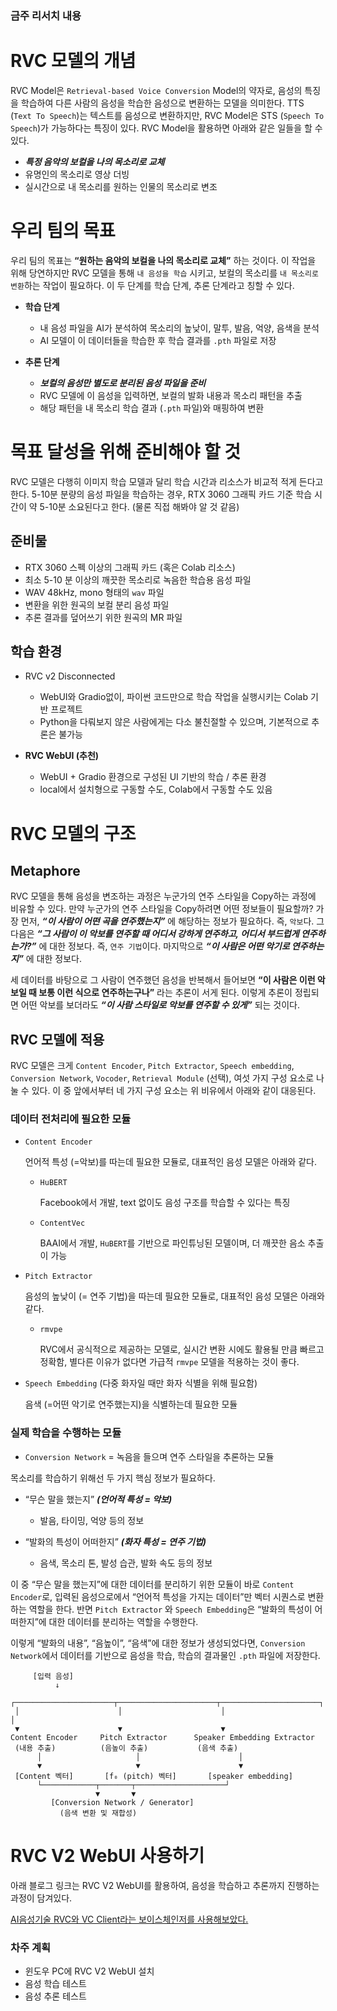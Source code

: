 ### 금주 리서치 내용

# RVC 모델의 개념

RVC Model은 `Retrieval-based Voice Conversion` Model의 약자로, 음성의 특징을 학습하여 다른 사람의 음성을 학습한 음성으로 변환하는 모델을 의미한다. TTS (`Text To Speech`)는 텍스트를 음성으로 변환하지만, RVC Model은 STS (`Speech To Speech`)가 가능하다는 특징이 있다. RVC Model을 활용하면 아래와 같은 일들을 할 수 있다.

- ***특정 음악의 보컬을 나의 목소리로 교체***
- 유명인의 목소리로 영상 더빙
- 실시간으로 내 목소리를 원하는 인물의 목소리로 변조

# 우리 팀의 목표

우리 팀의 목표는 **“원하는 음악의 보컬을 나의 목소리로 교체”** 하는 것이다. 이 작업을 위해 당연하지만 RVC 모델을 통해 `내 음성을 학습` 시키고, 보컬의 목소리를 `내 목소리로 변환`하는 작업이 필요하다. 이 두 단계를 학습 단계, 추론 단계라고 칭할 수 있다.

- **학습 단계**
    - 내 음성 파일을 AI가 분석하여 목소리의 높낮이, 말투, 발음, 억양, 음색을 분석
    - AI 모델이 이 데이터들을 학습한 후 학습 결과를 `.pth` 파일로 저장

- **추론 단계**
    - ***보컬의 음성만 별도로 분리된 음성 파일을 준비***
    - RVC 모델에 이 음성을 입력하면, 보컬의 발화 내용과 목소리 패턴을 추출
    - 해당 패턴을 내 목소리 학습 결과 (`.pth` 파일)와 매핑하여 변환

# 목표 달성을 위해 준비해야 할 것

RVC 모델은 다행히 이미지 학습 모델과 달리 학습 시간과 리소스가 비교적 적게 든다고 한다. 5-10분 분량의 음성 파일을 학습하는 경우, RTX 3060 그래픽 카드 기준 학습 시간이 약 5-10분 소요된다고 한다. (물론 직접 해봐야 알 것 같음)

## 준비물

- RTX 3060 스펙 이상의 그래픽 카드 (혹은 Colab 리소스)
- 최소 5-10 분 이상의 깨끗한 목소리로 녹음한 학습용 음성 파일
- WAV 48kHz, mono 형태의 `wav` 파일
- 변환을 위한 원곡의 보컬 분리 음성 파일
- 추론 결과를 덮어쓰기 위한 원곡의 MR 파일

## 학습 환경

- RVC v2 Disconnected
    - WebUI와 Gradio없이, 파이썬 코드만으로 학습 작업을 실행시키는 Colab 기반 프로젝트
    - Python을 다뤄보지 않은 사람에게는 다소 불친절할 수 있으며, 기본적으로 추론은 불가능

- **RVC WebUI (추천)**
    - WebUI + Gradio 환경으로 구성된 UI 기반의 학습 / 추론 환경
    - local에서 설치형으로 구동할 수도, Colab에서 구동할 수도 있음

# RVC 모델의 구조

## Metaphore

RVC 모델을 통해 음성을 변조하는 과정은 누군가의 연주 스타일을 Copy하는 과정에 비유할 수 있다. 만약 누군가의 연주 스타일을 Copy하려면 어떤 정보들이 필요할까? 가장 먼저, ***“이 사람이 어떤 곡을 연주했는지”*** 에 해당하는 정보가 필요하다. 즉, `악보`다. 그 다음은 ***“그 사람이 이 악보를 연주할 때 어디서 강하게 연주하고, 어디서 부드럽게 연주하는가?”*** 에 대한 정보다. 즉, `연주 기법`이다. 마지막으로 ***“이 사람은 어떤 악기로 연주하는지”*** 에 대한 정보다.

세 데이터를 바탕으로 그 사람이 연주했던 음성을 반복해서 들어보면 **“이 사람은 이런 악보일 때 보통 이런 식으로 연주하는구나”** 라는 추론이 서게 된다. 이렇게 추론이 정립되면 어떤 악보를 보더라도 ***“이 사람 스타일로 악보를 연주할 수 있게”*** 되는 것이다.

## RVC 모델에 적용

RVC 모델은 크게 `Content Encoder`, `Pitch Extractor`, `Speech embedding`, `Conversion Network`, `Vocoder`, `Retrieval Module` (선택), 여섯 가지 구성 요소로 나눌 수 있다. 이 중 앞에서부터 네 가지 구성 요소는 위 비유에서 아래와 같이 대응된다.

### 데이터 전처리에 필요한 모듈

- `Content Encoder`
    
    언어적 특성 (=악보)를 따는데 필요한 모듈로, 대표적인 음성 모델은 아래와 같다.
    
    - `HuBERT`
        
        Facebook에서 개발, text 없이도 음성 구조를 학습할 수 있다는 특징
        
    - `ContentVec`
        
        BAAI에서 개발, `HuBERT`를 기반으로 파인튜닝된 모델이며, 더 깨끗한 음소 추출이 가능
        
    
- `Pitch Extractor`
    
    음성의 높낮이 (= 연주 기법)을 따는데 필요한 모듈로, 대표적인 음성 모델은 아래와 같다.
    
    - `rmvpe`
        
        RVC에서 공식적으로 제공하는 모델로, 실시간 변환 시에도 활용될 만큼 빠르고 정확함, 별다른 이유가 없다면 가급적 `rmvpe` 모델을 적용하는 것이 좋다.
        
- `Speech Embedding` (다중 화자일 때만 화자 식별을 위해 필요함)
    
    음색 (=어떤 악기로 연주했는지)을 식별하는데 필요한 모듈

### 실제 학습을 수행하는 모듈

- `Conversion Network` = 녹음을 들으며 연주 스타일을 추론하는 모듈

목소리를 학습하기 위해선 두 가지 핵심 정보가 필요하다.

- “무슨 말을 했는지” ***(언어적 특성 = 악보)***
    - 발음, 타이밍, 억양 등의 정보

- “발화의 특성이 어떠한지” ***(화자 특성 = 연주 기법)***
    - 음색, 목소리 톤, 발성 습관, 발화 속도 등의 정보

이 중 “무슨 말을 했는지”에 대한 데이터를 분리하기 위한 모듈이 바로 `Content Encoder`로, 입력된 음성으로에서 “언어적 특성을 가지는 데이터”만 벡터 시퀀스로 변환하는 역할을 한다. 반면 `Pitch Extractor` 와 `Speech Embedding`은 “발화의 특성이 어떠한지”에 대한 데이터를 분리하는 역할을 수행한다.

이렇게 “발화의 내용”, “음높이”, “음색”에 대한 정보가 생성되었다면, `Conversion Network`에서 데이터를 기반으로 음성을 학습, 학습의 결과물인 `.pth` 파일에 저장한다.

```
     [입력 음성]
          ↓
 ┌──────────────────────┬──────────────────────┬──────────────────────┐
 │                      │                      │                      │
 ▼                      ▼                      ▼                      
Content Encoder     Pitch Extractor      Speaker Embedding Extractor
 (내용 추출)          (음높이 추출)           (음색 추출)
      │                     │                      │
      ▼                     ▼                      ▼
 [Content 벡터]       [f₀ (pitch) 벡터]       [speaker embedding]
      └────────────┬───────┬────────────────────┘
                   ▼       ▼
         [Conversion Network / Generator]
           (음색 변환 및 재합성)
```

# RVC V2 WebUI 사용하기

아래 블로그 링크는 RVC V2 WebUI를 활용하여, 음성을 학습하고 추론까지 진행하는 과정이 담겨있다.

[AI음성기술 RVC와 VC Client라는 보이스체인저를 사용해보았다.](https://k66google.tistory.com/838?utm_source=chatgpt.com)

### 차주 계획

- 윈도우 PC에 RVC V2 WebUI 설치
- 음성 학습 테스트
- 음성 추론 테스트
